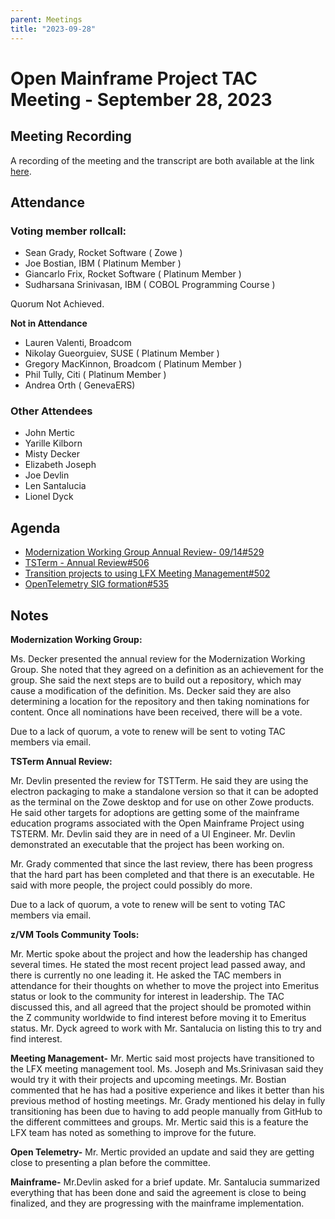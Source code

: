 ```yaml
---
parent: Meetings
title: "2023-09-28"
---
```





# Open Mainframe Project TAC Meeting - September 28, 2023


## **Meeting Recording**

A recording of the meeting and the transcript are both available at the link [here](https://zoom.us/rec/share/eX0mn4kmWNQ1nDVIEa398DpXW-CjOxBtUeBQgYw6OiJhcKUO-2wInWIEBp0uMEsF.W4R5nFOlCgFCsXVt).


## **Attendance**


### **Voting member rollcall:**



* Sean Grady, Rocket Software ( Zowe )
* Joe Bostian, IBM ( Platinum Member )
* Giancarlo Frix, Rocket Software ( Platinum Member )
* Sudharsana Srinivasan, IBM ( COBOL Programming Course )

Quorum Not Achieved.

**Not in Attendance**



* Lauren Valenti, Broadcom
* Nikolay Gueorguiev, SUSE ( Platinum Member )
* Gregory MacKinnon, Broadcom ( Platinum Member )
* Phil Tully, Citi ( Platinum Member )
* Andrea Orth ( GenevaERS)


### Other Attendees 




* John Mertic
* Yarille Kilborn
* Misty Decker
* Elizabeth Joseph
* Joe Devlin
* Len Santalucia
* Lionel Dyck


## **Agenda**



* [Modernization Working Group Annual Review- 09/14#529](https://github.com/openmainframeproject/tac/issues/529)
* [TSTerm - Annual Review#506](https://github.com/openmainframeproject/tac/issues/506)
* [Transition projects to using LFX Meeting Management#502](https://github.com/openmainframeproject/tac/issues/502)
* [OpenTelemetry SIG formation#535](https://github.com/openmainframeproject/tac/issues/535)


## Notes 
**Modernization Working Group:** 

Ms. Decker presented the annual review for the Modernization Working Group. She noted that they agreed on a definition as an achievement for the group. She said the next steps are to build out a repository, which may cause a modification of the definition. Ms. Decker said they are also determining a location for the repository and then taking nominations for content. Once all nominations have been received, there will be a vote.

Due to a lack of quorum, a vote to renew will be sent to voting TAC members via email.

 
**TSTerm Annual Review:** 

Mr. Devlin presented the review for TSTTerm. He said they are using the electron packaging to make a standalone version so that it can be adopted as the terminal on the Zowe desktop and for use on other Zowe products.  He said other targets for adoptions are getting some of the mainframe education programs associated with the Open Mainframe Project using TSTERM. Mr. Devlin said they are in need of a UI Engineer. Mr. Devlin demonstrated an executable that the project has been working on.

Mr. Grady commented that since the last review, there has been progress that the hard part has been completed and that there is an executable. He said with more people, the project could possibly do more.

Due to a lack of quorum, a vote to renew will be sent to voting TAC members via email.

**z/VM Tools Community Tools:**

Mr. Mertic spoke about the project and how the leadership has changed several times. He stated the most recent project lead passed away, and there is currently no one leading it.  He asked the TAC members in attendance for their thoughts on whether to move the project into Emeritus status or look to the community for interest in leadership. The TAC discussed this, and all agreed that the project should be promoted within the Z community worldwide to find interest before moving it to Emeritus status. Mr. Dyck agreed to work with Mr. Santalucia on listing this to try and find interest.

**Meeting Management-** Mr. Mertic said most projects have transitioned to the LFX meeting management tool. Ms. Joseph and Ms.Srinivasan said they would try it with their projects and upcoming meetings. Mr. Bostian commented that he has had a positive experience and likes it better than his previous method of hosting meetings. Mr. Grady mentioned his delay in fully transitioning has been due to having to add people manually from GitHub to the different committees and groups. Mr. Mertic said this is a feature the LFX team has noted as something to improve for the future.

**Open Telemetry-** Mr. Mertic provided an update and said they are getting close to presenting a plan before the committee.

**Mainframe-** Mr.Devlin asked for a brief update. Mr. Santalucia summarized everything that has been done and said the agreement is close to being finalized, and they are progressing with the mainframe implementation.
